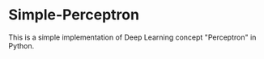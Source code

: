 # Simple-Perceptron
This is a simple implementation of Deep Learning concept "Perceptron" in Python.
